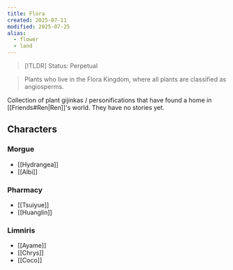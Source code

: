 ```yaml
---
title: Flora
created: 2025-07-11
modified: 2025-07-25
alias:
  - flower
  - land
---
```


> [!TLDR] Status: Perpetual

> Plants who live in the Flora Kingdom, where all plants are classified as angiosperms.

Collection of plant gijinkas / personifications that have found a home in [[Friends#Ren|Ren]]'s world. They have no stories yet.
## Characters
### Morgue
- [[Hydrangea]]
- [[Albi]]
### Pharmacy
- [[Tsuiyue]]
- [[Huanglin]]
### Limniris
- [[Ayame]]
- [[Chrys]]
- [[Coco]]